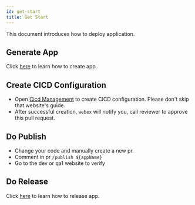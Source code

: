 ```yaml
---
id: get-start
title: Get Start
---
```


This document introduces how to deploy application.

## Generate App

Click [here](https://docs.fe.devfdg.net/docs/infra/mono/cli/mono-generate#shuvi) to learn how to create app.

## Create CICD Configuration

- Open [Cicd Management](https://cicd-manage-fe.toolsfdg.net/cicd/config/create/mono) to create CICD configuration. Please don't skip that website's guide.
- After successful creation, `webex` will notify you, call reviewer to approve this pull request.

## Do Publish

- Change your code and manually create a new pr.
- Comment in pr `/publish ${appName}`
- Go to the dev or qa1 website to verify

## Do Release

Click [here](https://docs.fe.devfdg.net/docs/infra/mono/pipelines/release-process) to learn how to release app.
